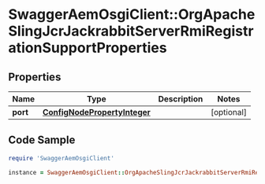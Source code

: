 # SwaggerAemOsgiClient::OrgApacheSlingJcrJackrabbitServerRmiRegistrationSupportProperties

## Properties

Name | Type | Description | Notes
------------ | ------------- | ------------- | -------------
**port** | [**ConfigNodePropertyInteger**](ConfigNodePropertyInteger.md) |  | [optional] 

## Code Sample

```ruby
require 'SwaggerAemOsgiClient'

instance = SwaggerAemOsgiClient::OrgApacheSlingJcrJackrabbitServerRmiRegistrationSupportProperties.new(port: null)
```


